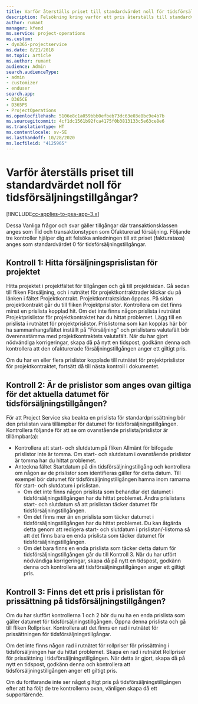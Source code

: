 ```yaml
---
title: Varför återställs priset till standardvärdet noll för tidsförsäljningstillgångar?
description: Felsökning kring varför ett pris återställs till standardvärdet 0 för tidsförsäljningstillgångar.
author: rumant
manager: kfend
ms.service: project-operations
ms.custom:
- dyn365-projectservice
ms.date: 8/21/2018
ms.topic: article
ms.author: rumant
audience: Admin
search.audienceType:
- admin
- customizer
- enduser
search.app:
- D365CE
- D365PS
- ProjectOperations
ms.openlocfilehash: 5106e8c1a059bbb0efbeb73dc63e03e8bc9e4b7b
ms.sourcegitcommit: 4cf1dc1561b92fca4175f0b3813133c5e63ce8e6
ms.translationtype: HT
ms.contentlocale: sv-SE
ms.lasthandoff: 10/28/2020
ms.locfileid: "4125965"
---
```

# <a name="why-is-price-defaulting-to-zero-on-time-sales-actuals"></a>Varför återställs priset till standardvärdet noll för tidsförsäljningstillgångar?

[!INCLUDE[cc-applies-to-psa-app-3.x](../includes/cc-applies-to-psa-app-3x.md)]

Dessa Vanliga frågor och svar gäller tillgångar där transaktionsklassen anges som Tid och transaktionstypen som Ofakturerad försäljning. Följande tre kontroller hjälper dig att felsöka anledningen till att priset (fakturataxa) anges som standardvärdet 0 för tidsförsäljningstillgångar.

## <a name="check-1-identify-the-sales-price-list-for-the-project"></a>Kontroll 1: Hitta försäljningsprislistan för projektet

Hitta projektet i projektfältet för tillgången och gå till projektsidan. Gå sedan till fliken Försäljning, och i rutnätet för projektkontraktrader klickar du på länken i fältet Projektkontrakt. Projektkontraktsidan öppnas. På sidan projektkontrakt går du till fliken Projektprislistor. Kontrollera om det finns minst en prislista kopplad hit. Om det inte finns någon prislista i rutnätet Projektprislistor för projektkontraktet har du hittat problemet. Lägg till en prislista i rutnätet för projektprislistor. Prislistorna som kan kopplas här bör ha sammanhangsfältet inställt på "Försäljning" och prislistans valutafält bör överensstämma med projektkontraktets valutafält. När du har gjort nödvändiga korrigeringar, skapa då på nytt en tidspost, godkänn denna och kontrollera att den ofakturerade försäljningstillgången anger ett giltigt pris. 

Om du har en eller flera prislistor kopplade till rutnätet för projektprislistor för projektkontraktet, fortsätt då till nästa kontroll i dokumentet.

## <a name="check-2-are-any-of-the-price-lists-identified-above-valid-for-the-specific-date-of-the-time-sales-actual"></a>Kontroll 2: Är de prislistor som anges ovan giltiga för det aktuella datumet för tidsförsäljningstillgången?

För att Project Service ska beakta en prislista för standardprissättning bör den prislistan vara tillämpbar för datumet för tidsförsäljningstillgången. Kontrollera följande för att se om ovanstående prislista/prislistor är tillämpbar(a):
- Kontrollera att start- och slutdatum på fliken Allmänt för bifogade prislistor inte är tomma. Om start- och slutdatum i ovanstående prislistor är tomma har du hittat problemet. 
- Anteckna fältet Startdatum på din tidsförsäljningstillgång och kontrollera om någon av de prislistor som identifieras gäller för detta datum. Till exempel bör datumet för tidsförsäljningstillgången hamna inom ramarna för start- och slutdatum i prislistan. 
    - Om det inte finns någon prislista som behandlar det datumet i tidsförsäljningstillgången har du hittat problemet. Ändra prislistans start- och slutdatum så att prislistan täcker datumet för tidsförsäljningstillgången. 
    - Om det finns mer än en prislista som täcker datumet i tidsförsäljningstillgången har du hittat problemet. Du kan åtgärda detta genom att redigera start- och slutdatum i prislistan/-listorna så att det finns bara en enda prislista som täcker datumet för tidsförsäljningstillgången. 
    - Om det bara finns en enda prislista som täcker detta datum för tidsförsäljningstillgången går du till Kontroll 3.
När du har utfört nödvändiga korrigeringar, skapa då på nytt en tidspost, godkänn denna och kontrollera att tidsförsäljningstillgången anger ett giltigt pris.

## <a name="check-3-is-there-a-price-in-the-price-list-for-the-pricing-dimensions-on-the-time-sales-actual"></a>Kontroll 3: Finns det ett pris i prislistan för prissättning på tidsförsäljningstillgången?

Om du har slutfört kontrollerna 1 och 2 bör du nu ha en enda prislista som gäller datumet för tidsförsäljningstillgången. Öppna denna prislista och gå till fliken Rollpriser. Kontrollera att det finns en rad i rutnätet för prissättningen för tidsförsäljningstillgångar.

Om det inte finns någon rad i rutnätet för rollpriser för prissättning i tidsförsäljningen har du hittat problemet. Skapa en rad i rutnätet Rollpriser för prissättning i tidsförsäljningstillgången. När detta är gjort, skapa då på nytt en tidspost, godkänn denna och kontrollera att tidsförsäljningstillgången anger ett giltigt pris.

Om du fortfarande inte ser något giltigt pris på tidsförsäljningstillgången efter att ha följt de tre kontrollerna ovan, vänligen skapa då ett supportärende. 

